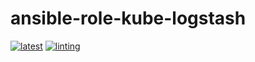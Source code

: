 # ansible-role-kube-logstash

[![latest](https://github.com/archmachina/ansible-role-kube-logstash/workflows/latest/badge.svg)](https://github.com/archmachina/ansible-role-kube-logstash/actions?query=workflow%3Alatest)
[![linting](https://github.com/archmachina/ansible-role-kube-logstash/workflows/linting/badge.svg)](https://github.com/archmachina/ansible-role-kube-logstash/actions?query=workflow%3Alinting)
